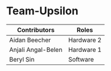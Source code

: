 # Team-Upsilon

| Contributors | Roles |
|--------------|--------------|
| Aidan Beecher   | Hardware 2 |
| Anjali Angal-Belen  | Hardware 1 | 
| Beryl Sin | Software |

